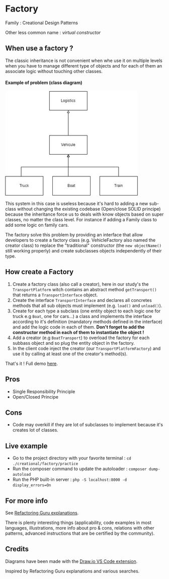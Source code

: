 
Factory
=======
Family : Creational Design Patterns

Other less common name :  *virtual constructor*

When use a factory ?
--------------------
The classic inheritance is not convenient when whe use it on multiple levels when you have to manage different type of objects and for each of them an associate logic without touching other classes.


#### Example of problem (class diagram)
![Multiple inheritance ](diagrams/factory_inheritance.drawio.png)

This system in this case is useless because it's hard to adding a new sub-class without changing the existing codebase (Open/close SOLID principe) because the inheritance force us to deals with know objects based on super classes, no matter the class level. 
For instance if adding a Family class to add some logic on family cars.


The factory solve this problem by providing an interface that allow developers to create a factory class (e.g. VehicleFactory also named the creator class) to replace the "traditional" constructor (the `new objectName()` still working properly) and create subclasses objects independently of their type.

How create a Factory
---------------
1. Create a factory class (also call a creator), here in our study's the `TransportPlatform` witch contains an abstract method `getTransport()` that returns a `TransportInterface` object.
2. Create the interface `TransportInterface` and declares all concretes methods that all sub objects must implement (e.g. `load()` and `unload()`).
3. Create for each type a subclass (one entity object to each logic  one for truck e.g `Boat`, one for cars...) a class and implements the interface according to it's definition (mandatory methods defined in the interface) and add the logic code in each of them. **Don't forget to add the constructor method in each of them to instantiate the object !**
4. Add a creator (e.g `BoatTransport`) to overload the factory for each subbass object and so plug the entity object in the factory. 
5. In the client code inject the creator (our `TransportPlatformFactory`) and use it by calling at least one of the creator's method(s). 

That's it ! Full demo [here](#live-example).

Pros 
-----
- Single Responsibility Principle
- Open/Closed Principe 

Cons
------
- Code may overkill if they are lot of subclasses to implement because it's creates lot of classes.

Live example 
------------

- Go to the project directory with your favorite terminal : `cd ./creational/factory/practice`
- Run the composer command to update the autoloader : `composer dump-autoload`
- Run the PHP built-in server : `php -S localhost:8000 -d display_errors=On`

For more info
-------------
See [Refactoring Guru explanations](https://refactoring.guru/design-patterns/factory-method). 

There is plenty interesting things (applicability, code examples in most languages, illustrations, more info about pro & cons, relations with other patterns, advanced instructions that are be certified by the community).

Credits
---------
Diagrams have been made with the [Draw.io VS Code extension](https://marketplace.visualstudio.com/items?itemName=hediet.vscode-drawio). 

Inspired by Refactoring Guru explanations and various searches. 

